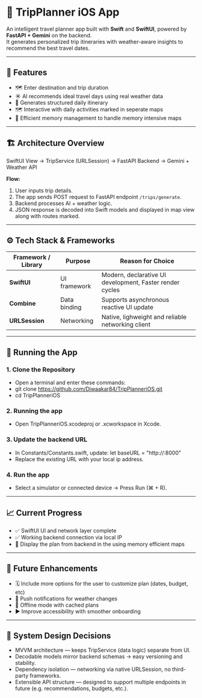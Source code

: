 
# 🧭 TripPlanner iOS App

An intelligent travel planner app built with **Swift** and **SwiftUI**, powered by **FastAPI + Gemini** on the backend.  
It generates personalized trip itineraries with weather-aware insights to recommend the best travel dates.

---

## 🧩 Features

- 🗺️ Enter destination and trip duration  
- ☀️ AI recommends ideal travel days using real weather data  
- 📅 Generates structured daily itinerary  
- 🗺️ Interactive with daily activities marked in seperate maps
- 🧠 Efficient memory management to handle memory intensive maps

---

## 🏗️ Architecture Overview

SwiftUI View → TripService (URLSession) → FastAPI Backend → Gemini + Weather API

**Flow:**
1. User inputs trip details.
2. The app sends POST request to FastAPI endpoint `/trips/generate`.
3. Backend processes AI + weather logic.
4. JSON response is decoded into Swift models and displayed in map view along with routes marked.

---

## ⚙️ Tech Stack & Frameworks

| Framework / Library | Purpose | Reason for Choice |
|----------------------|----------|-------------------|
| **SwiftUI** | UI framework | Modern, declarative UI development, Faster render cycles |
| **Combine** | Data binding | Supports asynchronous reactive UI update |
| **URLSession** | Networking | Native, lighweight and reliable networking client |

---

## 🚀 Running the App

### 1. Clone the Repository
- Open a terminal and enter these commands:
- git clone https://github.com/Diwaakar84/TripPlanneriOS.git
- cd TripPlanneriOS

### 2. Running the app
- Open TripPlanneriOS.xcodeproj or .xcworkspace in Xcode.

### 3. Update the backend URL
- In Constants/Constants.swift, update:
  let baseURL = "http://<your-local-ip>:8000"
- Replace the existing URL with your local ip address.

### 4. Run the app
- Select a simulator or connected device → Press Run (⌘ + R).

---

## 📈 Current Progress
- ✅ SwiftUI UI and network layer complete
- ✅ Working backend connection via local IP
- 🔁 Display the plan from backend in the using memory efficient maps

---

## 🔮 Future Enhancements
- 🗓️ Include more options for the user to customize plan (dates, budget, etc)
- 🔔 Push notifications for weather changes
- 🧭 Offline mode with cached plans
- ▶️ Improve accessibility with smoother onboarding

---

## 🧠 System Design Decisions
- MVVM architecture — keeps TripService (data logic) separate from UI.
- Decodable models mirror backend schemas → easy versioning and stability.
- Dependency isolation — networking via native URLSession, no third-party frameworks.
- Extensible API structure — designed to support multiple endpoints in future (e.g. recommendations, budgets, etc.).
